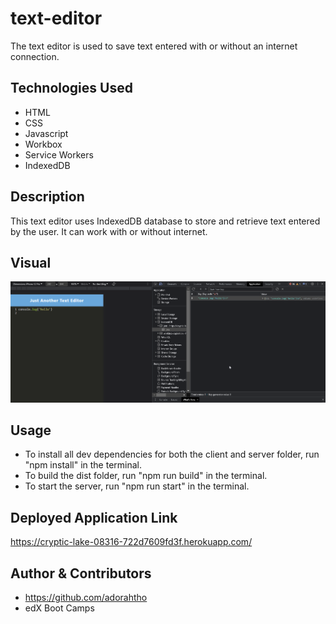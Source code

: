 # text-editor

The text editor is used to save text entered with or without an internet connection.


## Technologies Used

- HTML
- CSS
- Javascript
- Workbox
- Service Workers
- IndexedDB


## Description

This text editor uses IndexedDB database to store and retrieve text entered by the user. It can work with or without internet. 


## Visual

![Screen shot of text editor and jate database in IndexedDB.](./client/src/images/text-editor-ss.png)


## Usage

- To install all dev dependencies for both the client and server folder, run "npm install" in the terminal.
- To build the dist folder, run "npm run build" in the terminal.
- To start the server, run "npm run start" in the terminal.

## Deployed Application Link

https://cryptic-lake-08316-722d7609fd3f.herokuapp.com/ 


## Author & Contributors

- https://github.com/adorahtho 
- edX Boot Camps